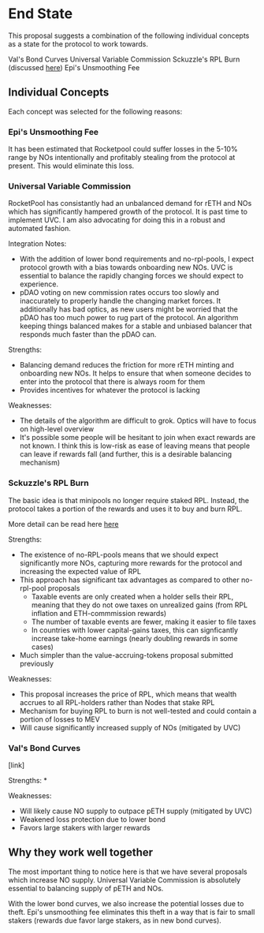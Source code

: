 # End State
This proposal suggests a combination of the following individual concepts as a state for the protocol to work towards.

Val's Bond Curves
Universal Variable Commission
Sckuzzle's RPL Burn (discussed [here](../value-accruing/rpl-burn.md))
Epi's Unsmoothing Fee

## Individual Concepts

Each concept was selected for the following reasons:

### Epi's Unsmoothing Fee

It has been estimated that Rocketpool could suffer losses in the 5-10% range by NOs intentionally and profitably stealing from the protocol at present.  This would eliminate this loss.  

### Universal Variable Commission

RocketPool has consistantly had an unbalanced demand for rETH and NOs which has significantly hampered growth of the protocol.  It is past time to implement UVC.  I am also advocating for doing this in a robust and automated fashion.

Integration Notes:
* With the addition of lower bond requirements and no-rpl-pools, I expect protocol growth with a bias towards onboarding new NOs.  UVC is essential to balance the rapidly changing forces we should expect to experience.
* pDAO voting on new commission rates occurs too slowly and inaccurately to properly handle the changing market forces.  It additionally has bad optics, as new users might be worried that the pDAO has too much power to rug part of the protocol.  An algorithm keeping things balanced makes for a stable and unbiased balancer that responds much faster than the pDAO can.  

Strengths:
* Balancing demand reduces the friction for more rETH minting and onboarding new NOs.  It helps to ensure that when someone decides to enter into the protocol that there is always room for them
* Provides incentives for whatever the protocol is lacking

Weaknesses:
* The details of the algorithm are difficult to grok.  Optics will have to focus on high-level overview
* It's possible some people will be hesitant to join when exact rewards are not known.  I think this is low-risk as ease of leaving means that people can leave if rewards fall (and further, this is a desirable balancing mechanism)

### Sckuzzle's RPL Burn

The basic idea is that minipools no longer require staked RPL.  Instead, the protocol takes a portion of the rewards and uses it to buy and burn RPL.

More detail can be read here [here](../value-accruing/rpl-burn.md)

Strengths:
* The existence of no-RPL-pools means that we should expect significantly more NOs, capturing more rewards for the protocol and increasing the expected value of RPL
* This approach has significant tax advantages as compared to other no-rpl-pool proposals
    * Taxable events are only created when a holder sells their RPL, meaning that they do not owe taxes on unrealized gains (from RPL inflation and ETH-commmission rewards) 
    * The number of taxable events are fewer, making it easier to file taxes
    * In countries with lower capital-gains taxes, this can signficantly increase take-home earnings (nearly doubling rewards in some cases)
* Much simpler than the value-accruing-tokens proposal submitted previously 

Weaknesses:
* This proposal increases the price of RPL, which means that wealth accrues to all RPL-holders rather than Nodes that stake RPL
* Mechanism for buying RPL to burn is not well-tested and could contain a portion of losses to MEV
* Will cause significantly increased supply of NOs (mitigated by UVC)



### Val's Bond Curves
[link]


Strengths:
* 

Weaknesses:
* Will likely cause NO supply to outpace pETH supply (mitigated by UVC)
* Weakened loss protection due to lower bond
* Favors large stakers with larger rewards

## Why they work well together

The most important thing to notice here is that we have several proposals which increase NO supply.  Universal Variable Commission is absolutely essential to balancing supply of pETH and NOs. 

With the lower bond curves, we also increase the potential losses due to theft.  Epi's unsmoothing fee eliminates this theft in a way that is fair to small stakers (rewards due favor large stakers, as in new bond curves).  